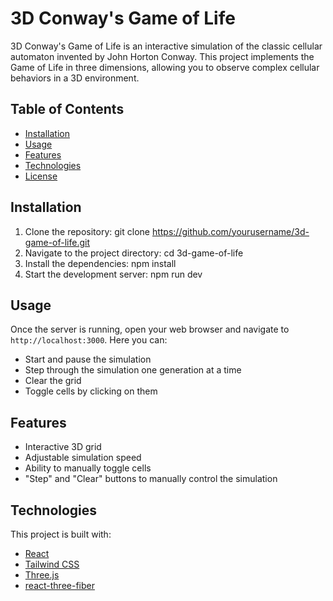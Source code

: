 # 3D Conway's Game of Life

3D Conway's Game of Life is an interactive simulation of the classic cellular automaton invented by John Horton Conway. This project implements the Game of Life in three dimensions, allowing you to observe complex cellular behaviors in a 3D environment.

## Table of Contents

- [Installation](#installation)
- [Usage](#usage)
- [Features](#features)
- [Technologies](#technologies)
- [License](#license)

## Installation

1. Clone the repository: git clone https://github.com/yourusername/3d-game-of-life.git
2. Navigate to the project directory: cd 3d-game-of-life
3. Install the dependencies: npm install
4. Start the development server: npm run dev

## Usage

Once the server is running, open your web browser and navigate to `http://localhost:3000`. Here you can:

- Start and pause the simulation
- Step through the simulation one generation at a time
- Clear the grid
- Toggle cells by clicking on them

## Features

- Interactive 3D grid
- Adjustable simulation speed
- Ability to manually toggle cells
- "Step" and "Clear" buttons to manually control the simulation

## Technologies

This project is built with:

- [React](https://reactjs.org/)
- [Tailwind CSS](https://tailwindcss.com/)
- [Three.js](https://threejs.org/)
- [react-three-fiber](https://github.com/pmndrs/react-three-fiber)
